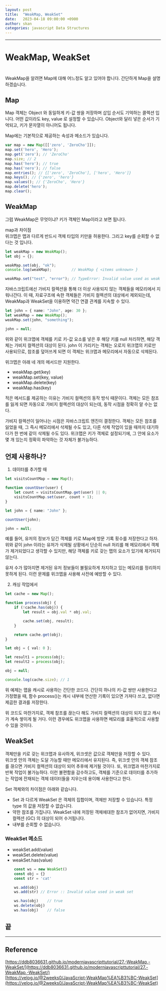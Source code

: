 ```yaml
---
layout: post
title:  "WeakMap, WeakSet"
date:   2023-04-18 09:00:00 +0900
author: skan
categories: javascript Data Structures
---
```

<hr/>

# WeakMap, WeakSet
#

WeakMap을 알려면 Map에 대해 어느정도 알고 있어야 합니다. 간단하게 Map을 설명하겠습니다.

## Map

Map 객체는 Object 와 동일하게 키-값 쌍을 저장하며 삽입 순서도 기억하는 콜렉션 입니다. 어떤 값이라도 key, value 로 설정할 수 있습니다.
Object와 달리 넣은 순서가 기억되고, 키가 문자열이 아니어도 됩니다.

Map에는 기본적으로 제공하는 속성과 메소드가 있습니다.
```typescript
var map = new Map([['zero', 'ZeroCho']]);
map.set('hero', 'Hero');
map.get('zero'); // 'ZeroCho'
map.size; // 2
map.has('hero'); // true
map.has('nero'); // false
map.entries(); // {['zero', 'ZeroCho'], ['hero', 'Hero']}
map.keys(); // {'zero', 'hero'}
map.values(); // {'ZeroCho', 'Hero'}
map.delete('hero');
map.clear();
```

## WeakMap
그럼 WeakMap은 무엇이냐? 키가 객체인 Map이라고 보면 됩니다.

map과 차이점<br> 
위크맵은 맵과 다르게 반드시 객체 타입의 키만을 허용한다. 
그리고 key를 순회할 수 없다는 것 입니다.
```typescript
let weakMap = new WeakMap();
let obj = {};

weakMap.set(obj, "ok");
console.log(weakMap);         // WeakMap { <items unknown> }

weakMap.set("test", "error"); // TypeError: Invalid value used as weak map key
```

자바스크립트에선 가비지 컬렉션을 통해 더 이상 사용되지 않는 객체들을 메모리에서 지워나간다.
이 때, 자료구조에 속한 객체들은 가비지 컬렉션의 대상에서 제외되는데, WeakMap과 WeakSet을 이용하면 약간 연결 관계를 지속할 수 있다.
```typescript
let john = { name: "John", age: 30 };
let weakMap = new WeakMap();
weakMap.set(john, "something");

john = null;
```
위와 같이 위크맵에 객체를 키로 키-값 요소를 넣은 후 해당 키를 null 처리하면, 해당 객체는 가비지 컬렉션의 대상이 된다. john 이 가리키는 객체는 오로지 위크맵의 키로만 사용되므로, 참조를 덮어쓰게 되면 이 객체는 위크맵과 메모리에서 자동으로 삭제된다.

위크맵은 아래 네 개의 메서드만 지원한다.
 - weakMap.get(key)
 - weakMap.set(key, value)
 - weakMap.delete(key)
 - weakMap.has(key)

적은 메서드를 제공하는 이유는 가비지 컬렉션의 동작 방식 때문이다. 객체는 모든 참조를 잃게 되면 자동으로 가비지 컬렉션의 대상이 되는데, 동작 시점을 정확히 알 수는 없다.

가비지 컬렉션이 일어나는 시점은 자바스크립트 엔진이 결정한다. 객체는 모든 참조를 잃었을 때, 그 즉시 메모리에서 삭제될 수도 있고, 다른 삭제 작업이 있을 때까지 대기하다가 한 번에 같이 삭제될 수도 있다. 위크맵은 키가 객체로 설정되기에, 그 안에 요소가 몇 개 있는지 정확히 파악하는 것 자체가 불가능하다.

## 언제 사용하나?

1. 데이터를 추가할 때
```typescript
let visitsCountMap = new Map();

function countUser(user) {
    let count = visitsCountMap.get(user) || 0;
    visitsCountMap.set(user, count + 1);
}

let john = { name: "John" };

countUser(john);

john = null;
```

예를 들어, 유저의 정보가 담긴 객체를 키로 Map에 방문 기록 횟수를 저장한다고 하자. 위와 같이 john 이라는 유저가 삭제될 상황에서 단순히 null 처리를 해 메모리에서 객체가 제거되었다고 생각할 수 있지만, 해당 객체를 키로 갖는 맵의 요소가 있기에 제거되지 않는다.

유저 수가 많아지면 제거된 유저 정보들이 불필요하게 차지하고 있는 메모리를 정리하지 못하게 된다. 이런 문제를 위크맵을 사용해 사전에 예방할 수 있다.

2. 캐싱 작업에서

```typescript
let cache = new Map();

function process(obj) {
    if (!cache.has(obj)) {
        let result = obj.val * obj.val;

        cache.set(obj, result);
    }

    return cache.get(obj);
}

let obj = { val: 0 };

let result1 = process(obj);
let result2 = process(obj);

obj = null;

console.log(cache.size); // 1
```
위 예제는 맵을 캐시로 사용하는 간단한 코드다. 간단히 하나의 키-값 쌍만 사용한다고 가정했을 때, 함수 process()는 캐시 내부에 연산한 기록이 있으면 가져다 쓰고, 없다면 제곱한 결과를 저장한다.

위 코드도 마찬가지로, 객체 참조를 끊는다 해도 가비지 컬렉션의 대상이 되지 않고 캐시가 계속 쌓이게 될 거다. 이런 경우에도 위크맵을 사용하면 메모리를 효율적으로 사용할 수 있을 것이다.


## WeakSet


객체만을 키로 갖는 위크맵과 유사하게, 위크셋은 값으로 객체만을 저장할 수 있다. <br>위크셋 안의 객체는 도달 가능할 때만 메모리에서 유지된다. 즉, 위크셋 안의 객체 참조를 끊으면 가비지 컬렉션의 대상이 되어 추후에 제거될 것이다.
또, 위크맵과 마찬가지로 반복 작업이 불가능하다. 이런 불편함을 감수하고도, 객체를 기준으로 데이터를 추가하는 작업에 잔재되는 객체 데이터들을 지우는데 용이해 사용한다고 한다.

Set 객체와의 차이점은 아래와 같습니다.

 - Set 과 다르게 WeakSet 은 객체의 집합이며, 객체만 저장할 수 있습니다. 특정 type 의 값을 저장할 수 없습니다.
 - 약한 참조를 가집니다. WeakSet 내에 저장된 객체에대한 참조가 없어지면, 가비지 컬렉션 (GC) 의 대상이 되어 수거됩니다.
 - 내부를 순회할 수 없습니다.

### WeakSet 메소드 
 - weakSet.add(value)
 - weakSet.delete(value)
 - weakSet.has(value)

```typescript
    const ws = new WeakSet()
    const obj = {}
    const str = 'cat'

    ws.add(obj)
    ws.add(str) // Error :: Invalid value used in weak set

    ws.has(obj)    // true
    ws.delete(obj)
    ws.has(obj)    // false
```



## 끝

---

## Reference

[https://ddb8036631.github.io/modernjavascripttutorial/27.-WeakMap,-WeakSet/](https://ddb8036631.github.io/modernjavascripttutorial/27.-WeakMap,-WeakSet/)<br/>
[https://velog.io/@2weeks0/JavaScript-WeakMap%EA%B3%BC-WeakSet](https://velog.io/@2weeks0/JavaScript-WeakMap%EA%B3%BC-WeakSet)<br/>


